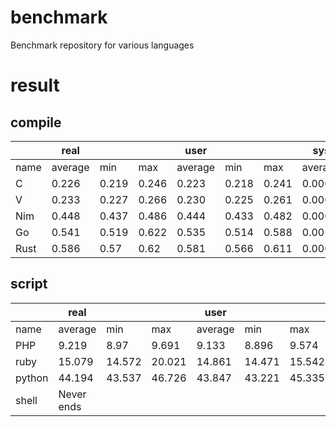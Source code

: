 # benchmark
Benchmark repository for various languages

# result
## compile
| | real | | | user | | | sys | | |
| ---- | ----- | ----- | ----- | ----- | ----- | ----- | ----- | ----- | ----- |
| name | average | min | max | average | min | max | average | min | max |
| C | 0.226 | 0.219 | 0.246 | 0.223 | 0.218 | 0.241 | 0.000 | 0.0 | 0.001 |
| V | 0.233 | 0.227 | 0.266 | 0.230 | 0.225 | 0.261 | 0.000 | 0.0 | 0.002 |
| Nim | 0.448 | 0.437 | 0.486 | 0.444 | 0.433 | 0.482 | 0.000 | 0.0 | 0.002 |
| Go | 0.541 | 0.519 | 0.622 | 0.535 | 0.514 | 0.588 | 0.001 | 0.0 | 0.002 |
| Rust | 0.586 | 0.57 | 0.62 | 0.581 | 0.566 | 0.611 | 0.000 | 0.0 | 0.002 |

## script
| | real | | | user | | | sys | | |
| ---- | ----- | ----- | ----- | ----- | ----- | ----- | ----- | ----- | ----- |
| name | average | min | max | average | min | max | average | min | max |
| PHP | 9.219 | 8.97 | 9.691 | 9.133 | 8.896 | 9.574 | 0.012 | 0.006 | 0.02 |
| ruby | 15.079 | 14.572 | 20.021 | 14.861 | 14.471 | 15.542 | 0.009 | 0.003 | 0.092 |
| python | 44.194 | 43.537 | 46.726 | 43.847 | 43.221 | 45.335 | 0.004 | 0.0 | 0.008 |
| shell | Never ends | | | | | | | | |

